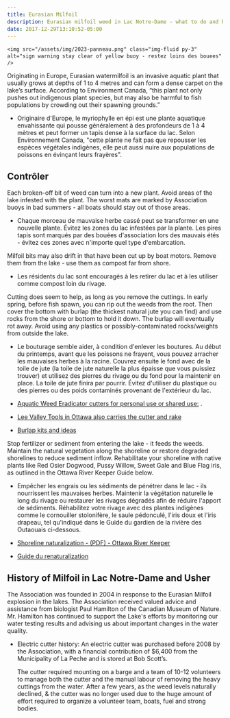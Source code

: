 ```yaml
---
title: Eurasian Milfoil
description: Eurasian milfoil weed in Lac Notre-Dame - what to do and history
date: 2017-12-29T13:10:52-05:00
---
```

    <img src="/assets/img/2023-panneau.png" class="img-fluid py-3" alt="sign warning stay clear of yellow buoy - restez loins des bouees" />
    
Originating in Europe, Eurasian watermilfoil is an invasive aquatic plant that usually grows at depths of 1 to 4 metres and can form a dense carpet on the lake’s surface.  According to Environment Canada, “this plant not only pushes out indigenous plant species, but may also be harmful to fish populations by crowding out their spawning grounds.”
* Originaire d'Europe, le myriophylle en épi est une plante aquatique envahissante qui pousse généralement à des profondeurs de 1 à 4 mètres et peut former un tapis dense à la surface du lac.  Selon Environnement Canada, "cette plante ne fait pas que repousser les espèces végétales indigènes, elle peut aussi nuire aux populations de poissons en évinçant leurs frayères".

## Contrôler

Each broken-off bit of weed can turn into a new plant. Avoid areas of the lake infested with the plant. The worst mats are marked by Association buoys in bad summers - all boats should stay out of those areas.

* Chaque morceau de mauvaise herbe cassé peut se transformer en une nouvelle plante. Évitez les zones du lac infestées par la plante. Les pires tapis sont marqués par des bouées d'association lors des mauvais étés - évitez ces zones avec n'importe quel type d'embarcation.

Milfoil bits may also drift in that have been cut up by boat motors.  Remove them from the lake - use them as compost far from shore.
* Les résidents du lac sont encouragés à les retirer du lac et à les utiliser comme compost loin du rivage.

Cutting does seem to help, as long as you remove the cuttings. In early spring, before fish spawn, you can rip out the weeds from the root. Then cover the bottom with burlap (the thickest natural jute you can find) and use rocks from the shore or bottom to hold it down. The burlap will eventually rot away. Avoid using any plastics or possibly-contaminated rocks/weights from outside the lake.    
 * Le bouturage semble aider, à condition d'enlever les boutures. Au début du printemps, avant que les poissons ne frayent, vous pouvez arracher les mauvaises herbes à la racine. Couvrez ensuite le fond avec de la toile de jute (la toile de jute naturelle la plus épaisse que vous puissiez trouver) et utilisez des pierres du rivage ou du fond pour la maintenir en place. La toile de jute finira par pourrir. Évitez d'utiliser du plastique ou des pierres ou des poids contaminés provenant de l'extérieur du lac. 

 * [Aquatic Weed Eradicator cutters for personal use or shared use:](https://shop.canadianpond.ca/en/products/outils-manuels-pour-le-controle-des-plantes-aquatiques?variant=38022429311172) .
* [Lee Valley Tools in Ottawa also carries the cutter and rake](https://www.leevalley.com/en-ca/shop/garden/garden-care/weeders/76919-weed-razer-pro?item=EC420)
 * [Burlap kits and ideas](https://block-aid.ca/pages/burlap-kits)


Stop fertilizer or sediment from entering the lake - it feeds the weeds. Maintain the natural vegetation along the shoreline or restore degraded shorelines to reduce sediment inflow. Rehabilitate your shoreline with native plants like Red Osier Dogwood, Pussy Willow, Sweet Gale and Blue Flag iris, as outlined in the Ottawa River Keeper Guide below.
* Empêcher les engrais ou les sédiments de pénétrer dans le lac - ils nourrissent les mauvaises herbes. Maintenir la végétation naturelle le long du rivage ou restaurer les rivages dégradés afin de réduire l'apport de sédiments. Réhabilitez votre rivage avec des plantes indigènes comme le cornouiller stolonifère, le saule pédonculé, l'iris doux et l'iris drapeau, tel qu'indiqué dans le Guide du gardien de la rivière des Outaouais ci-dessous.

 * [Shoreline naturalization - (PDF) - Ottawa River Keeper](https://www.ottawariverkeeper.ca/wp-content/uploads/2015/09/3_ORK_ShorelineNaturalization_EN.pdf) 
 * [Guide du renaturalization](https://ottawariverkeeper.ca/document/renaturalization-des-berges-juin-2015/)

## History of Milfoil in Lac Notre-Dame and Usher

The Association was founded in 2004 in response to the Eurasian Milfoil explosion in the lakes. The Association received valued advice and assistance from biologist Paul Hamilton of the Canadian Museum of Nature. Mr. Hamilton has continued to support the Lake's efforts by monitoring our water testing results and advising us about important changes in the water quality.

* Electric cutter history: An electric cutter was purchased before 2008 by the Association, with a financial contribution of $6,400 from the Municipality of La Peche and is stored at Bob Scott’s.

   The cutter required mounting on a barge and a team of 10-12 volunteers to manage both the cutter and the manual labour of removing the heavy cuttings from the water. After a few years, as the weed levels naturally declined, & the cutter was no longer used due to the huge amount of effort required to organize a volunteer team, boats, fuel and strong bodies.    

